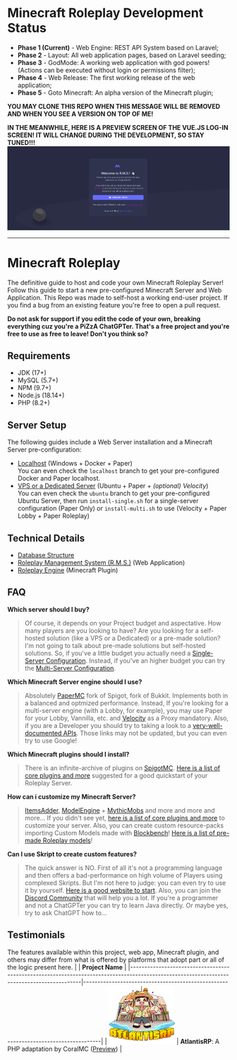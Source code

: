 # Minecraft Roleplay Development Status

- **Phase 1 (Current)** - Web Engine: REST API System based on Laravel;
- **Phase 2** - Layout: All web application pages, based on Laravel seeding;
- **Phase 3** - GodMode: A working web application with god powers! (Actions can be executed without login or permissions filter);
- **Phase 4** - Web Release: The first working release of the web application;
- **Phase 5** - Goto Minecraft: An alpha version of the Minecraft plugin;

**YOU MAY CLONE THIS REPO WHEN THIS MESSAGE WILL BE REMOVED AND WHEN YOU SEE A VERSION ON TOP OF ME!**

**IN THE MEANWHILE, HERE IS A PREVIEW SCREEN OF THE VUE.JS LOG-IN SCREEN! IT WILL CHANGE DURING THE DEVELOPMENT, SO STAY TUNED!!!**
![Minecraft Roleplay Management System](https://github.com/marcocusano/minecraft-roleplay/blob/main/assets/screen-login.png)

***

# Minecraft Roleplay
The definitive guide to host and code your own Minecraft Roleplay Server!
Follow this guide to start a new pre-configured Minecraft Server and Web Application.
This Repo was made to self-host a working end-user project. If you find a bug from an existing feature you're free to open a pull request.

**Do not ask for support if you edit the code of your own, breaking everything cuz you're a PiZzA ChatGPTer. That's a free project and you're free to use as free to leave! Don't you think so?**

## Requirements
- JDK (17+)
- MySQL (5.7+)
- NPM (9.7+)
- Node.js (18.14+)
- PHP (8.2+)

## Server Setup
The following guides include a Web Server installation and a Minecraft Server pre-configuration:
- [Localhost](https://github.com/marcocusano/minecraft-roleplay/wiki/Localhost-Installation) (Windows + Docker + Paper)\
You can even check the `localhost` branch to get your pre-configured Docker and Paper localhost.
- [VPS or a Dedicated Server](https://github.com/marcocusano/minecraft-roleplay/wiki/Ubuntu-Installation) (Ubuntu + Paper + _(optional) Velocity_)\
You can even check the `ubuntu` branch to get your pre-configured Ubuntu Server, then run `install-single.sh` for a single-server configuration (Paper Only) or `install-multi.sh` to use (Velocity + Paper Lobby + Paper Roleplay)

## Technical Details
- [Database Structure](https://github.com/marcocusano/minecraft-roleplay/wiki/Database-Structure)
- [Roleplay Management System (R.M.S.)](https://github.com/marcocusano/minecraft-roleplay/wiki/Roleplay-Management-System) (Web Application)
- [Roleplay Engine](https://github.com/marcocusano/minecraft-roleplay/wiki/Minecraft-Engine) (Minecraft Plugin)

## FAQ

**Which server should I buy?**
> Of course, it depends on your Project budget and aspectative. How many players are you looking to have? Are you looking for a self-hosted solution (like a VPS or a Dedicated) or a pre-made solution?
I'm not going to talk about pre-made solutions but self-hosted solutions. So, if you've a little budget you actually need a [Single-Server Configuration](#). Instead, if you've an higher budget you can try the [Multi-Server Configuration](#).


**Which Minecraft Server engine should I use?**
> Absolutely [PaperMC](https://papermc.io/software/paper) fork of Spigot, fork of Bukkit. Implements both in a balanced and optmized performance. Instead, If you're looking for a multi-server engine (with a Lobby, for example), you may use Paper for your Lobby, Vannilla, etc. and [Velocity](https://papermc.io/software/velocity) as a Proxy mandatory. Also, if you are a Developer you should try to taking a look to a [very-well-documented APIs](https://jd.papermc.io/paper/1.20/index.html). Those links may not be updated, but you can even try to use Google!


**Which Minecraft plugins should I install?**
> There is an infinite-archive of plugins on [SpigotMC](https://www.spigotmc.org). [Here is a list of core plugins and more](https://github.com/marcocusano/minecraft-roleplay/wiki/Minecraft-Useful-Plugins) suggested for a good quickstart of your Roleplay Server.


**How can i customize my Minecraft Server?**
> [ItemsAdder](https://www.spigotmc.org/resources/%E2%9C%A8itemsadder%E2%AD%90emotes-mobs-items-armors-hud-gui-emojis-blocks-wings-hats-liquids.73355/), [ModelEngine](https://www.spigotmc.org/resources/conxeptworks-model-engine%E2%80%94ultimate-custom-entity-model-manager-1-16-5-1-20.79477/) + [MythicMobs](https://mythiccraft.io/index.php?pages/official-mythicmobs-download/) and more and more and more... If you didn't see yet, [here is a list of core plugins and more](https://github.com/marcocusano/minecraft-roleplay/wiki/Minecraft-Useful-Plugins) to customize your server. Also, you can create custom resource-packs importing Custom Models made with [Blockbench](https://www.blockbench.net/)! [Here is a list of pre-made Roleplay models](https://github.com/marcocusano/minecraft-roleplay/wiki/Roleplay-Models)!


**Can I use Skript to create custom features?**
> The quick answer is NO. First of all it's not a programming language and then offers a bad-performance on high volume of Players using complexed Skripts.
> But I'm not here to judge: you can even try to use it by yourself. [Here is a good website to start](https://skunity.com/). Also, you can join the [Discord Community](https://discord.gg/skript) that will help you a lot.
> If you're a programmer and not a ChatGPTer you can try to learn Java directly. Or maybe yes, try to ask ChatGPT how to...

## Testimonials
The features available within this project, web app, Minecraft plugin, and others may differ from what is offered by platforms that adopt part or all of the logic present here.
|                                                                                                                                           | **Project Name**                                                                   |
|-------------------------------------------------------------------------------------------------------------------------------------------|------------------------------------------------------------------------------------|
| [![AtlantisRP](https://github.com/marcocusano/minecraft-roleplay/blob/main/assets/testimonial-atlantisrp.png)](https://app.atlantisrp.it) | **AtlantisRP**: A PHP adaptation by CoralMC ([Preview](https://app.atlantisrp.it)) |
